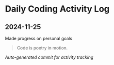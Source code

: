# Daily Coding Activity Log

## 2024-11-25

Made progress on personal goals

> Code is poetry in motion.

*Auto-generated commit for activity tracking*
